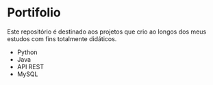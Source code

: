 <h1> Portifolio </h1>

Este repositório é destinado aos projetos que crio ao longos dos meus estudos com fins 
totalmente didáticos.

<ul>
  <li> Python </li>
  <li> Java </li>
  <li> API REST </li>
  <li> MySQL </li>
</ul>

<Felipe> 
